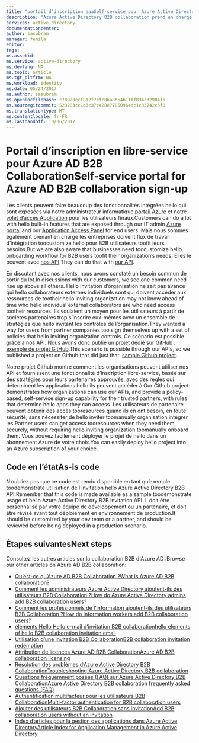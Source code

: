 ```yaml
---
title: "portail d’inscription aaaSelf-service pour Azure Active Directory B2B collaboration | Documents Microsoft"
description: "Azure Active Directory B2B collaboration prend en charge les relations de votre société croisée en activant tooselectively partenaires commerciaux un accès à vos applications d’entreprise"
services: active-directory
documentationcenter: 
author: sasubram
manager: femila
editor: 
tags: 
ms.assetid: 
ms.service: active-directory
ms.devlang: NA
ms.topic: article
ms.tgt_pltfrm: NA
ms.workload: identity
ms.date: 05/24/2017
ms.author: sasubram
ms.openlocfilehash: c78920ecf812f7efc06a8b54b1fff834c32904f5
ms.sourcegitcommit: 523283cc1b3c37c428e77850964dc1c33742c5f0
ms.translationtype: MT
ms.contentlocale: fr-FR
ms.lasthandoff: 10/06/2017
---
```

# <a name="self-service-portal-for-azure-ad-b2b-collaboration-sign-up"></a><span data-ttu-id="21649-103">Portail d’inscription en libre-service pour Azure AD B2B Collaboration</span><span class="sxs-lookup"><span data-stu-id="21649-103">Self-service portal for Azure AD B2B collaboration sign-up</span></span>

<span data-ttu-id="21649-104">Les clients peuvent faire beaucoup des fonctionnalités intégrées hello qui sont exposées via notre administrateur informatique [portail Azure](https://portal.azure.com) et notre [volet d’accès Application](https://myapps.microsoft.com) pour les utilisateurs finaux.</span><span class="sxs-lookup"><span data-stu-id="21649-104">Customers can do a lot with hello built-in features that are exposed through our IT admin [Azure portal](https://portal.azure.com) and our [Application Access Panel](https://myapps.microsoft.com) for end users.</span></span> <span data-ttu-id="21649-105">Mais nous sommes également prenant en charge les entreprises doivent flux de travail d’intégration toocustomize hello pour B2B utilisateurs toofit leurs besoins.</span><span class="sxs-lookup"><span data-stu-id="21649-105">But we are also aware that businesses need toocustomize hello onboarding workflow for B2B users toofit their organization’s needs.</span></span> <span data-ttu-id="21649-106">Elles le peuvent avec [nos API](https://developer.microsoft.com/graph/docs/api-reference/v1.0/resources/invitation).</span><span class="sxs-lookup"><span data-stu-id="21649-106">They can do that with [our API](https://developer.microsoft.com/graph/docs/api-reference/v1.0/resources/invitation).</span></span>

<span data-ttu-id="21649-107">En discutant avec nos clients, nous avons constaté un besoin commun de sortir du lot.</span><span class="sxs-lookup"><span data-stu-id="21649-107">In discussions with our customers, we see one common need rise up above all others.</span></span> <span data-ttu-id="21649-108">Hello invitation d’organisation ne sait pas avance qui hello collaborateurs externes individuels sont qui doivent accéder aux ressources de tootheir.</span><span class="sxs-lookup"><span data-stu-id="21649-108">hello inviting organization may not know ahead of time who hello individual external collaborators are who need access tootheir resources.</span></span> <span data-ttu-id="21649-109">Ils voulaient un moyen pour les utilisateurs à partir de sociétés partenaires trop s’inscrire eux-mêmes avec un ensemble de stratégies que hello invitant les contrôles de l’organisation.</span><span class="sxs-lookup"><span data-stu-id="21649-109">They wanted a way for users from partner companies too sign themselves up with a set of policies that hello inviting organization controls.</span></span> <span data-ttu-id="21649-110">Ce scénario est possible grâce à nos API. Nous avons donc publié un projet dédié sur GitHub : [exemple de projet GitHub](https://github.com/Azure/active-directory-dotnet-graphapi-b2bportal-web).</span><span class="sxs-lookup"><span data-stu-id="21649-110">This scenario is possible through our APIs,  so we published a project on Github that did just that: [sample Github project](https://github.com/Azure/active-directory-dotnet-graphapi-b2bportal-web).</span></span>

<span data-ttu-id="21649-111">Notre projet Github montre comment les organisations peuvent utiliser nos API et fournissent une fonctionnalité d’inscription libre-service, basée sur des stratégies pour leurs partenaires approuvés, avec des règles qui déterminent les applications hello ils peuvent accéder à.</span><span class="sxs-lookup"><span data-stu-id="21649-111">Our Github project demonstrates how organizations can use our APIs, and provide a policy-based, self-service sign-up capability for their trusted partners, with rules that determine hello apps they can access.</span></span> <span data-ttu-id="21649-112">Les utilisateurs de partenaire peuvent obtenir des accès tooresources quand ils en ont besoin, en toute sécurité, sans nécessiter de hello inviter toomanually organisation intégrer les.</span><span class="sxs-lookup"><span data-stu-id="21649-112">Partner users can get access tooresources when they need them, securely, without requiring hello inviting organization toomanually onboard them.</span></span> <span data-ttu-id="21649-113">Vous pouvez facilement déployer le projet de hello dans un abonnement Azure de votre choix.</span><span class="sxs-lookup"><span data-stu-id="21649-113">You can easily deploy hello project into an Azure subscription of your choice.</span></span>

## <a name="as-is-code"></a><span data-ttu-id="21649-114">Code en l’état</span><span class="sxs-lookup"><span data-stu-id="21649-114">As-is code</span></span>

<span data-ttu-id="21649-115">N’oubliez pas que ce code est rendu disponible en tant qu’exemple toodemonstrate utilisation de l’invitation hello Azure Active Directory B2B API.</span><span class="sxs-lookup"><span data-stu-id="21649-115">Remember that this code is made available as a sample toodemonstrate usage of hello Azure Active Directory B2B invitation API.</span></span> <span data-ttu-id="21649-116">Il doit être personnalisé par votre équipe de développement ou un partenaire, et doit être révisé avant tout déploiement en environnement de production.</span><span class="sxs-lookup"><span data-stu-id="21649-116">It should be customized by your dev team or a partner, and should be reviewed before being deployed in a production scenario.</span></span>

## <a name="next-steps"></a><span data-ttu-id="21649-117">Étapes suivantes</span><span class="sxs-lookup"><span data-stu-id="21649-117">Next steps</span></span>

<span data-ttu-id="21649-118">Consultez les autres articles sur la collaboration B2B d'Azure AD :</span><span class="sxs-lookup"><span data-stu-id="21649-118">Browse our other articles on Azure AD B2B collaboration:</span></span>
* [<span data-ttu-id="21649-119">Qu’est-ce qu’Azure AD B2B Collaboration ?</span><span class="sxs-lookup"><span data-stu-id="21649-119">What is Azure AD B2B collaboration?</span></span>](active-directory-b2b-what-is-azure-ad-b2b.md)
* [<span data-ttu-id="21649-120">Comment les administrateurs Azure Active Directory ajoutent-ils des utilisateurs B2B Collaboration ?</span><span class="sxs-lookup"><span data-stu-id="21649-120">How do Azure Active Directory admins add B2B collaboration users?</span></span>](active-directory-b2b-admin-add-users.md)
* [<span data-ttu-id="21649-121">Comment les professionnels de l’information ajoutent-ils des utilisateurs B2B Collaboration ?</span><span class="sxs-lookup"><span data-stu-id="21649-121">How do information workers add B2B collaboration users?</span></span>](active-directory-b2b-iw-add-users.md)
* [<span data-ttu-id="21649-122">éléments Hello Hello e-mail d’invitation B2B collaboration</span><span class="sxs-lookup"><span data-stu-id="21649-122">hello elements of hello B2B collaboration invitation email</span></span>](active-directory-b2b-invitation-email.md)
* [<span data-ttu-id="21649-123">Utilisation d’une invitation B2B Collaboration</span><span class="sxs-lookup"><span data-stu-id="21649-123">B2B collaboration invitation redemption</span></span>](active-directory-b2b-redemption-experience.md)
* [<span data-ttu-id="21649-124">Attribution de licences Azure AD B2B Collaboration</span><span class="sxs-lookup"><span data-stu-id="21649-124">Azure AD B2B collaboration licensing</span></span>](active-directory-b2b-licensing.md)
* [<span data-ttu-id="21649-125">Résolution des problèmes d’Azure Active Directory B2B Collaboration</span><span class="sxs-lookup"><span data-stu-id="21649-125">Troubleshooting Azure Active Directory B2B collaboration</span></span>](active-directory-b2b-troubleshooting.md)
* [<span data-ttu-id="21649-126">Questions fréquemment posées (FAQ) sur Azure Active Directory B2B Collaboration</span><span class="sxs-lookup"><span data-stu-id="21649-126">Azure Active Directory B2B collaboration frequently asked questions (FAQ)</span></span>](active-directory-b2b-faq.md)
* [<span data-ttu-id="21649-127">Authentification multifacteur pour les utilisateurs B2B Collaboration</span><span class="sxs-lookup"><span data-stu-id="21649-127">Multi-factor authentication for B2B collaboration users</span></span>](active-directory-b2b-mfa-instructions.md)
* [<span data-ttu-id="21649-128">Ajouter des utilisateurs B2B Collaboration sans invitation</span><span class="sxs-lookup"><span data-stu-id="21649-128">Add B2B collaboration users without an invitation</span></span>](active-directory-b2b-add-user-without-invite.md)
* [<span data-ttu-id="21649-129">Index d’articles pour la gestion des applications dans Azure Active Directory</span><span class="sxs-lookup"><span data-stu-id="21649-129">Article Index for Application Management in Azure Active Directory</span></span>](active-directory-apps-index.md)
